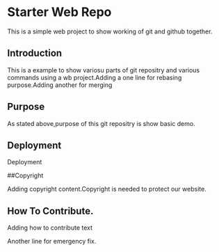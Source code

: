 # Starter Web Repo

This is a simple web project to show working of git and github together.

## Introduction

This is a example to show variosu parts of git repositry and various commands using a wb project.Adding a one line for rebasing purpose.Adding another for merging

## Purpose

As stated above,purpose of this git repositry is show basic demo.

## Deployment

Deployment

##Copyright

Adding copyright content.Copyright is needed to protect
 our website.
## How To Contribute.

Adding how to contribute text

Another line for emergency fix.